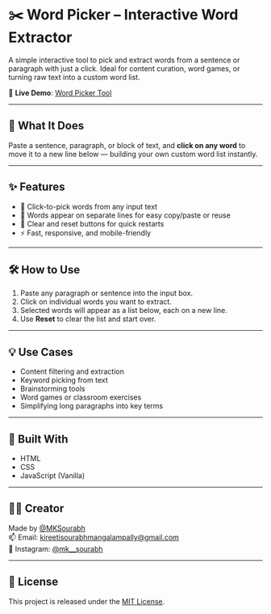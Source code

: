 # ✂️ Word Picker – Interactive Word Extractor

A simple interactive tool to pick and extract words from a sentence or paragraph with just a click. Ideal for content curation, word games, or turning raw text into a custom word list.

🔗 **Live Demo**: [Word Picker Tool](https://mksourabh.github.io/Word_Picker/)

---

## 🧠 What It Does

Paste a sentence, paragraph, or block of text, and **click on any word** to move it to a new line below — building your own custom word list instantly.

---

## ✨ Features

- 🔘 Click-to-pick words from any input text
- 📄 Words appear on separate lines for easy copy/paste or reuse
- 🧼 Clear and reset buttons for quick restarts
- ⚡ Fast, responsive, and mobile-friendly

---

## 🛠️ How to Use

1. Paste any paragraph or sentence into the input box.
2. Click on individual words you want to extract.
3. Selected words will appear as a list below, each on a new line.
4. Use **Reset** to clear the list and start over.

---

## 💡 Use Cases

- Content filtering and extraction
- Keyword picking from text
- Brainstorming tools
- Word games or classroom exercises
- Simplifying long paragraphs into key terms

---

## 🚀 Built With

- HTML
- CSS
- JavaScript (Vanilla)

---

## 👨‍💻 Creator

Made by [@MKSourabh](https://github.com/MKSourabh)  
📫 Email: [kireetisourabhmangalampally@gmail.com](mailto:kireetisourabhmangalampally@gmail.com)  
📸 Instagram: [@mk__sourabh](https://instagram.com/mk__sourabh)

---

## 📄 License

This project is released under the [MIT License](LICENSE).

